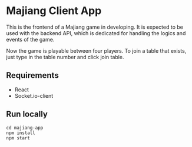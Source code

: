 # Majiang Client App

This is the frontend of a Majiang game in developing. It is expected to be used with the backend API, which is dedicated for handling the logics and events of the game.

Now the game is playable between four players. To join a table that exists, just type in the table number and click join table.

## Requirements

- React
- Socket.io-client

## Run locally

```
cd majiang-app
npm install
npm start
```